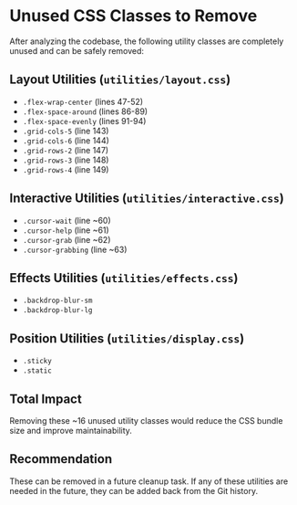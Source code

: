 # Unused CSS Classes to Remove

After analyzing the codebase, the following utility classes are completely unused and can be safely removed:

## Layout Utilities (`utilities/layout.css`)
- `.flex-wrap-center` (lines 47-52)
- `.flex-space-around` (lines 86-89)
- `.flex-space-evenly` (lines 91-94)
- `.grid-cols-5` (line 143)
- `.grid-cols-6` (line 144)
- `.grid-rows-2` (line 147)
- `.grid-rows-3` (line 148)
- `.grid-rows-4` (line 149)

## Interactive Utilities (`utilities/interactive.css`)
- `.cursor-wait` (line ~60)
- `.cursor-help` (line ~61)
- `.cursor-grab` (line ~62)
- `.cursor-grabbing` (line ~63)

## Effects Utilities (`utilities/effects.css`)
- `.backdrop-blur-sm`
- `.backdrop-blur-lg`

## Position Utilities (`utilities/display.css`)
- `.sticky`
- `.static`

## Total Impact
Removing these ~16 unused utility classes would reduce the CSS bundle size and improve maintainability.

## Recommendation
These can be removed in a future cleanup task. If any of these utilities are needed in the future, they can be added back from the Git history.